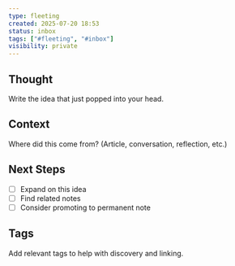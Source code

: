 ```yaml
---
type: fleeting
created: 2025-07-20 18:53
status: inbox
tags: ["#fleeting", "#inbox"]
visibility: private
---
```


## Thought  
Write the idea that just popped into your head.

## Context  
Where did this come from? (Article, conversation, reflection, etc.)

## Next Steps  
- [ ] Expand on this idea
- [ ] Find related notes
- [ ] Consider promoting to permanent note

## Tags  
Add relevant tags to help with discovery and linking.
